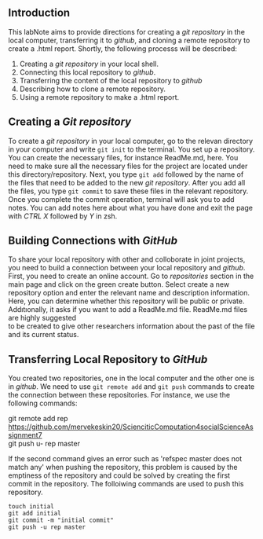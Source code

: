 ## Introduction 

This labNote aims to provide directions for creating a _git repository_ in the local computer, transferring it to _github_, and cloning a remote repository to create a .html report. Shortly, the following processs will be described:
  1. Creating a _git repository_ in your local shell.
  2. Connecting this local repository to _github_.
  3. Transferring the content of the local repository to _github_
  3. Describing how to clone a remote repository.
  4. Using a remote repository to make a .html report.
  
## Creating a _Git repository_

To create a _git repository_ in your local computer, go to the relevan directory in your computer and write `git init` to the terminal. 
You set up a repository. You can create the necessary files, for instance ReadMe.md, here. You need to make sure all the necessary files for the project are located under this directory/repository. 
Next, you type `git add` followed by the name of the files that need to be added to the new _git repository_.
After you add all the files, you type `git commit` to save these files in the relevant repository.
Once you complete the commit operation, terminal will ask you to add notes. You can add notes here about what you have done and exit the page with _CTRL X_ followed by _Y_ in zsh.

## Building Connections with _GitHub_

To share your local repository with other and colloborate in joint projects, you need to build a connection between your local repository and _github_.
First, you need to create an online account. 
Go to _repositories_ section in the main page and click on the green create button. Select create a new repository option and enter the relevant name and description information. Here, you can determine whether this repository will be public or private. Addıtıonally, it asks if you want to add a ReadMe.md file. ReadMe.md files are highly suggested  
to be created to give other researchers information about the past of the file and its current status. 

## Transferring Local Repository to _GitHub_

You created two repositories, one in the local computer and the other one is in _github_. We need to use `git remote add` and `git push` commands to create the connection between these repositories.
For instance, we use the following commands:

git remote add rep https://github.com/mervekeskin20/ScienciticComputation4socialScienceAssignment7 \
git push u- rep master

If the second command gives an error such as 'refspec master does not match any' when pushing the repository, this problem is caused by the emptiness of the repository and could be solved by creating the first commit in the repository. The folloiwing commands are used to push this repository.

```
touch initial
git add initial
git commit -m "initial commit"
git push -u rep master
```
